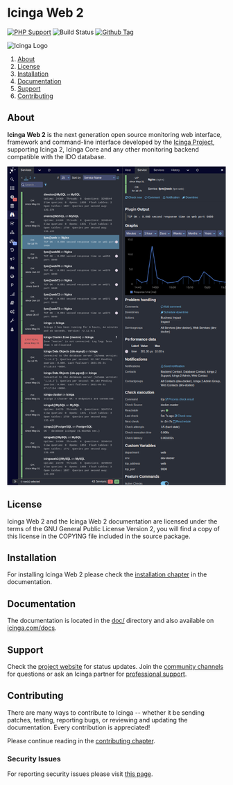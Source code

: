# Icinga Web 2

[![PHP Support](https://img.shields.io/badge/php-%3E%3D%205.6-777BB4?logo=PHP)](https://php.net/)
![Build Status](https://github.com/icinga/icingaweb2/workflows/PHP%20Tests/badge.svg?branch=master)
[![Github Tag](https://img.shields.io/github/tag/Icinga/icingaweb2.svg)](https://github.com/Icinga/icingaweb2)

![Icinga Logo](https://icinga.com/wp-content/uploads/2014/06/icinga_logo.png)

1. [About](#about)
2. [License](#license)
3. [Installation](#installation)
4. [Documentation](#documentation)
5. [Support](#support)
6. [Contributing](#contributing)

## About

**Icinga Web 2** is the next generation open source monitoring web interface, framework
and command-line interface developed by the [Icinga Project](https://icinga.com/), supporting Icinga 2,
Icinga Core and any other monitoring backend compatible with the IDO database.

![Icinga Web 2 Monitoring Module with Graphite](doc/res/monitoring-module-preview.png "Icinga Web 2 Monitoring Module with Graphite")

## License

Icinga Web 2 and the Icinga Web 2 documentation are licensed under the terms of the GNU
General Public License Version 2, you will find a copy of this license in the
COPYING file included in the source package.

## Installation

For installing Icinga Web 2 please check the [installation chapter](https://icinga.com/docs/icingaweb2/latest/doc/02-Installation/)
in the documentation.

## Documentation

The documentation is located in the [doc/](doc/) directory and also available
on [icinga.com/docs](https://icinga.com/docs/icingaweb2/latest/).

## Support

Check the [project website](https://icinga.com) for status updates. Join the
[community channels](https://icinga.com/community/) for questions
or ask an Icinga partner for [professional support](https://icinga.com/support/).

## Contributing

There are many ways to contribute to Icinga -- whether it be sending patches,
testing, reporting bugs, or reviewing and updating the documentation. Every
contribution is appreciated!

Please continue reading in the [contributing chapter](CONTRIBUTING.md).

### Security Issues

For reporting security issues please visit [this page](https://icinga.com/contact/security/).
